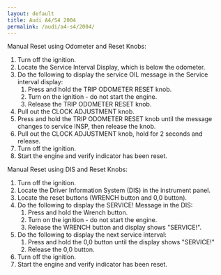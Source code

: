 ```yaml
---
layout: default
title: Audi A4/S4 2004
permalink: /audi/a4-s4/2004/
---
```

Manual Reset using Odometer and Reset Knobs:
1. Turn off the ignition.
2. Locate the Service Interval Display, which is below the odometer.
3. Do the following to display the service OIL message in the Service interval display:
    1. Press and hold the TRIP ODOMETER RESET knob.
    2. Turn on the ignition - do not start the engine.
    3. Release the TRIP ODOMETER RESET knob.
4. Pull out the CLOCK ADJUSTMENT knob.
5. Press and hold the TRIP ODOMETER RESET knob until the message changes to service INSP, then release the knob.
6. Pull out the CLOCK ADJUSTMENT knob, hold for 2 seconds and release.
7. Turn off the ignition.
8. Start the engine and verify indicator has been reset.

Manual Reset using DIS and Reset Knobs:
1. Turn off the ignition.
2. Locate the Driver Information System (DIS) in the instrument panel.
3. Locate the reset buttons (WRENCH button and 0,0 button).
4. Do the following to display the SERVICE! Message in the DIS:
    1. Press and hold the Wrench button.
    2. Turn on the ignition - do not start the engine.
    3. Release the WRENCH button and display shows "SERVICE!".
5. Do the following to display the next service interval:
    1. Press and hold the 0,0 button until the display shows "SERVICE!"
    2. Release the 0,0 button.
6. Turn off the ignition.
7. Start the engine and verify indicator has been reset.